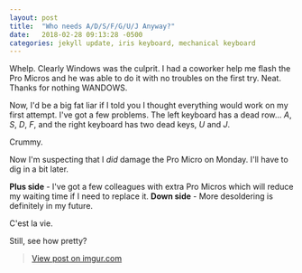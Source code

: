 ```yaml
---
layout: post
title:  "Who needs A/D/S/F/G/U/J Anyway?"
date:   2018-02-28 09:13:28 -0500
categories: jekyll update, iris keyboard, mechanical keyboard
---
```


Whelp. Clearly Windows was the culprit. I had a coworker help me flash the Pro Micros and he was able to do it with no troubles on the first try. Neat. Thanks for nothing WANDOWS.

Now, I'd be a big fat liar if I told you I thought everything would work on my first attempt. I've got a few problems. The left keyboard has a dead row... *A*, *S*, *D*, *F*, and the right keyboard has two dead keys, *U* and *J*.

Crummy.

Now I'm suspecting that I _did_ damage the Pro Micro on Monday. I'll have to dig in a bit later. 

**Plus side** - I've got a few colleagues with extra Pro Micros which will reduce my waiting time if I need to replace it.
**Down side** - More desoldering is definitely in my future.

C'est la vie.

Still, see how pretty?

<blockquote class="imgur-embed-pub" lang="en" data-id="a/nb3rO"><a href="//imgur.com/a/nb3rO">View post on imgur.com</a></blockquote><script async src="//s.imgur.com/min/embed.js" charset="utf-8"></script>